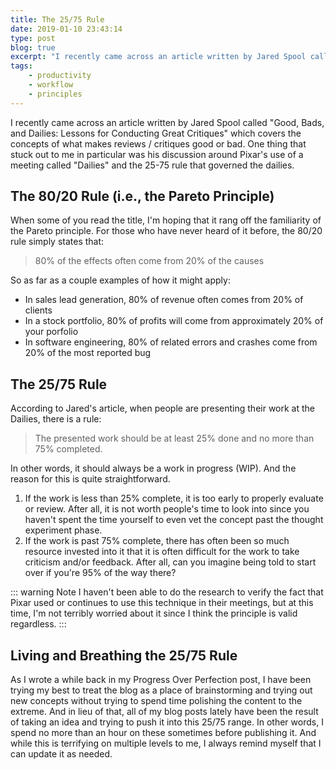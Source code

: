 ```yaml
---
title: The 25/75 Rule
date: 2019-01-10 23:43:14
type: post
blog: true
excerpt: "I recently came across an article written by Jared Spool called Good, Bads, and Dailies: Lessons for Conducting Great Critiques which covers the concepts of what makes reviews / critiques good or bad. One thing that stuck out to me in particular was his discussion around Pixar's use of a meeting called Dailies and the 25-75 rule that governed the dailies."
tags:
    - productivity
    - workflow
    - principles
---
```


I recently came across an article written by Jared Spool called "Good, Bads, and Dailies: Lessons for Conducting Great Critiques" which covers the concepts of what makes reviews / critiques good or bad. One thing that stuck out to me in particular was his discussion around Pixar's use of a meeting called "Dailies" and the 25-75 rule that governed the dailies.

## The 80/20 Rule (i.e., the Pareto Principle)

When some of you read the title, I'm hoping that it rang off the familiarity of the Pareto principle. For those who have never heard of it before, the 80/20 rule simply states that:

> 80% of the effects often come from 20% of the causes

So as far as a couple examples of how it might apply:

- In sales lead generation, 80% of revenue often comes from 20% of clients
- In a stock portfolio, 80% of profits will come from approximately 20% of your porfolio
- In software engineering, 80% of related errors and crashes come from 20% of the most reported bug

## The 25/75 Rule

According to Jared's article, when people are presenting their work at the Dailies, there is a rule:

> The presented work should be at least 25% done and no more than 75% completed.

In other words, it should always be a work in progress (WIP). And the reason for this is quite straightforward.

1. If the work is less than 25% complete, it is too early to properly evaluate or review. After all, it is not worth people's time to look into since you haven't spent the time yourself to even vet the concept past the thought experiment phase.
1. If the work is past 75% complete, there has often been so much resource invested into it that it is often difficult for the work to take criticism and/or feedback. After all, can you imagine being told to start over if you're 95% of the way there?

::: warning Note
I haven't been able to do the research to verify the fact that Pixar used or continues to use this technique in their meetings, but at this time, I'm not terribly worried about it since I think the principle is valid regardless.
:::

## Living and Breathing the 25/75 Rule

As I wrote a while back in my Progress Over Perfection post, I have been trying my best to treat the blog as a place of brainstorming and trying out new concepts without trying to spend time polishing the content to the extreme. And in lieu of that, all of my blog posts lately have been the result of taking an idea and trying to push it into this 25/75 range. In other words, I spend no more than an hour on these sometimes before publishing it. And while this is terrifying on multiple levels to me, I always remind myself that I can update it as needed.
